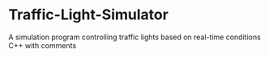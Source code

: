 # Traffic-Light-Simulator
A simulation program controlling traffic lights based on real-time conditions C++ with comments
